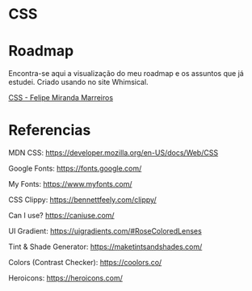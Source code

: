 # CSS

# Roadmap

Encontra-se aqui a visualização do meu roadmap e os assuntos que já estudei. Criado usando no site Whimsical.

<a href="https://whimsical.com/css-felipe-miranda-marreiros-8JeEMMaGxNR6ZpCKrViRuB" target="_blank">CSS - Felipe Miranda Marreiros</a>


# Referencias

MDN CSS:
https://developer.mozilla.org/en-US/docs/Web/CSS

Google Fonts:
https://fonts.google.com/

My Fonts:
https://www.myfonts.com/

CSS Clippy:
https://bennettfeely.com/clippy/

Can I use?
https://caniuse.com/

UI Gradient:
https://uigradients.com/#RoseColoredLenses

Tint & Shade Generator:
https://maketintsandshades.com/

Colors (Contrast Checker):
https://coolors.co/

Heroicons:
https://heroicons.com/
